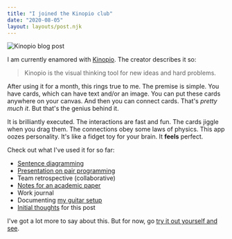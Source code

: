 ```yaml
---
title: "I joined the Kinopio club"
date: "2020-08-05"
layout: layouts/post.njk
---
```


![Kinopio blog post](../../img/Screenshot_2020-08-05-Kinopio.png)

I am currently enamored with [Kinopio](https://kinopio.club). The creator
describes it so:

> Kinopio is the visual thinking tool for new ideas and hard problems.

After using it for a month, this rings true to me. The premise is simple. You
have cards, which can have text and/or an image. You can put these cards
anywhere on your canvas. And then you can connect cards. That's _pretty much
it_. But that's the genius behind it.

It is brilliantly executed. The interactions are fast and fun. The cards jiggle
when you drag them. The connections obey some laws of physics. This app oozes
personality. It's like a fidget toy for your brain. It **feels** perfect.

Check out what I've used it for so far:

- [Sentence diagramming](https://kinopio.club/1-corinthians-2-6-16-cq-OELYGDW0NtYKtNV4eN)
- [Presentation on pair programming](https://kinopio.club/-programming-frZwGmep_m9vHR52U7wwO)
- Team retrospective (collaborative)
- [Notes for an academic paper](https://kinopio.club/1-c2-paper-CPG9szKXfU8zFWxPyqhIj)
- Work journal
- Documenting
  [my guitar setup](https://kinopio.club/-my-guitar-setup-iIo8rVWavPruON76J_GPt)
- [Initial thoughts](https://kinopio.club/-post-joining-kinopio-club-YE-kaoG5T6Xetw2Jdiyfi)
  for this post

I've got a lot more to say about this. But for now, go
[try it out yourself and see](https://kinopio.club).
